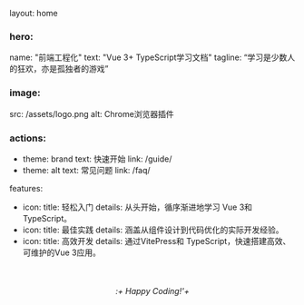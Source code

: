 layout: home

### hero:
name: "前端工程化"
text: "Vue 3+ TypeScript学习文档"
tagline: “学习是少数人的狂欢，亦是孤独者的游戏”

### image:
src: /assets/logo.png
alt: Chrome浏览器插件

### actions:
- theme: brand
  text: 快速开始
  link: /guide/
- theme: alt
  text: 常见问题
  link: /faq/

features:
- icon:
  title: 轻松入门
  details: 从头开始，循序渐进地学习 Vue 3和 TypeScript。
- icon:
  title: 最佳实践
  details: 涵盖从组件设计到代码优化的实际开发经验。
- icon:
  title: 高效开发
  details: 通过VitePress和 TypeScript，快速搭建高效、可维护的Vue 3应用。

<div style="text-align: center; margin-top:50px;">
<em>:+ Happy Coding!'+</em>
</div>